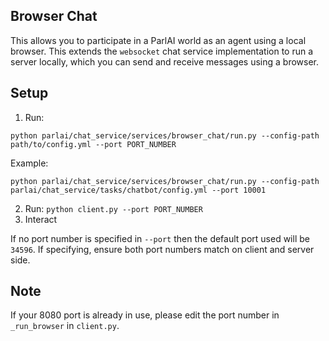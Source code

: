 ## Browser Chat
This allows you to participate in a ParlAI world as an agent using a local browser.
This extends the `websocket` chat service implementation to run a server locally,
which you can send and receive messages using a browser.

## Setup
1. Run:

 `python parlai/chat_service/services/browser_chat/run.py --config-path path/to/config.yml --port PORT_NUMBER`

  Example:

   `python parlai/chat_service/services/browser_chat/run.py --config-path parlai/chat_service/tasks/chatbot/config.yml --port 10001`

2. Run: `python client.py --port PORT_NUMBER`
3. Interact

If no port number is specified in `--port` then the default port used will be `34596`. If specifying, ensure both port numbers match on client and server side.

## Note

If your 8080 port is already in use, please edit the port number in `_run_browser` in `client.py`.
